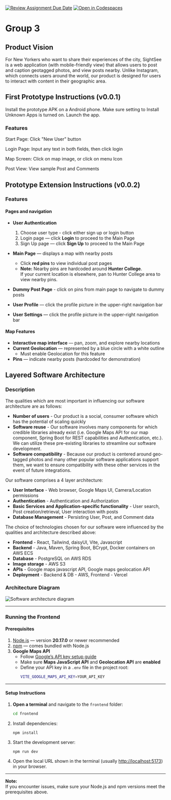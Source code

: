 [![Review Assignment Due Date](https://classroom.github.com/assets/deadline-readme-button-22041afd0340ce965d47ae6ef1cefeee28c7c493a6346c4f15d667ab976d596c.svg)](https://classroom.github.com/a/_KG6YNPd)
[![Open in Codespaces](https://classroom.github.com/assets/launch-codespace-2972f46106e565e64193e422d61a12cf1da4916b45550586e14ef0a7c637dd04.svg)](https://classroom.github.com/open-in-codespaces?assignment_repo_id=20220791)

# Group 3

## Product Vision

For New Yorkers who want to share their experiences of the city, SightSee is a web application (with mobile-friendly view) that allows users to post and caption geotagged photos, and view posts nearby. Unlike Instagram, which connects users around the world, our product is designed for users to interact with content in their geographic area.

## First Prototype Instructions (v0.0.1)

Install the prototype APK on a Android phone. Make sure setting to Install Unknown Apps is turned on. Launch the app.

### Features

Start Page: Click "New User" button

Login Page: Input any text in both fields, then click login

Map Screen: Click on map image, or click on menu Icon

Post View: View sample Post and Comments

## Prototype Extension Instructions (v0.0.2)

### Features

#### Pages and navigation
- **User Authentication**
  1. Choose user type - click either sign up or login button
  2. Login page — click **Login** to proceed to the Main Page  
  3. Sign Up page — click **Sign Up** to proceed to the Main Page  

- **Main Page** — displays a map with nearby posts  
  - Click **red pins** to view individual post pages  
  - **Note:** Nearby pins are hardcoded around **Hunter College**.  
    If your current location is elsewhere, pan to Hunter College area to view nearby pins.  

- **Dummy Post Page** - click on pins from main page to navigate to dummy posts

- **User Profile** — click the profile picture in the upper-right navigation bar  

- **User Settings** — click the profile picture in the upper-right navigation bar

#### Map Features
- **Interactive map interface** — pan, zoom, and explore nearby locations  
- **Current Geolocation** — represented by a blue circle with a white outline
    - Must enable Geolocation for this feature
- **Pins** — indicate nearby posts (hardcoded for demonstration)  

## Layered Software Architecture

### Description

The qualities which are most important in influencing our software architecture are as follows:
* **Number of users** - Our product is a social, consumer software which has the potential of scaling quickly
* **Software reuse** - Our software involves many components for which credible libraries already exist (i.e. Google Maps API for our map component, Spring Boot for REST capabilities and Authentication, etc.). We can utilize these pre-existing libraries to streamline our software development.
* **Software compatibility** - Because our product is centered around geo-tagged photos and many other popular software applications support them, we want to ensure compatibility with these other services in the event of future integrations.

Our software comprises a 4 layer architecture:
* **User Interface** - Web browser, Google Maps UI, Camera/Location permissions
* **Authentication** - Authentication and Authorization
* **Basic Services and Application-specific functionality** - User search, Post creation/retrieval, User interaction with posts
* **Database Management** - Persisting User, Post, and Comment data

The choice of technologies chosen for our software were influenced by the qualities and architecture described above:
* **Frontend** - React, Tailwind, daisyUI, Vite, Javascript
* **Backend** - Java, Maven, Spring Boot, BCrypt, Docker containers on AWS ECS
* **Database** - PostgreSQL on AWS RDS
* **Image storage** - AWS S3
* **APIs** - Google maps javascript API, Google maps geolocation API
* **Deployment** - Backend & DB - AWS, Frontend - Vercel

### Architecture Diagram
![Software architecture diagram](https://github.com/user-attachments/assets/dc012920-9a3b-4c78-8c83-a1f293aa542d)

---

### Running the Frontend

#### Prerequisites
1. [Node.js](https://nodejs.org/) — version **20.17.0** or newer recommended  
2. [npm](https://www.npmjs.com/) — comes bundled with Node.js  
3. **Google Maps API**  
   - Follow [Google’s API key setup guide](https://developers.google.com/maps/documentation/javascript/get-api-key)  
   - Make sure **Maps JavaScript API** and **Geolocation API** are **enabled**  
   - Define your API key in a `.env` file in the project root:
     ```bash
     VITE_GOOGLE_MAPS_API_KEY=YOUR_API_KEY
     ```

---

#### Setup Instructions

1. **Open a terminal** and navigate to the `frontend` folder:
   ```bash
   cd frontend

2. Install dependencies:
    ```
    npm install
    ```

3. Start the development server:
    ```
    npm run dev
    ```

4. Open the local URL shown in the terminal (usually [http://localhost:5173](http://localhost:5173)) in your browser.

---

**Note:**  
If you encounter issues, make sure your Node.js and npm versions meet the prerequisites above.
